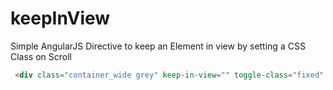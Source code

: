 # keepInView
Simple AngularJS Directive to keep an Element in view by setting a CSS Class on Scroll

```html
 <div class="container_wide grey" keep-in-view="" toggle-class="fixed" screen-size="992" toggle-pos="-150">
 ```
